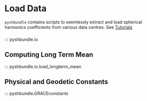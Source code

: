 # Load Data
`pyshbundle` contains scripts to seemlessly extract and load spherical harmonics coefficients from various data centres.
See [Tutorials](tutorials.md)
### 
::: pyshbundle.io

## Computing Long Term Mean
::: pyshbundle.io.load_longterm_mean

## Physical and Geodetic Constants
::: pyshbundle.GRACEconstants